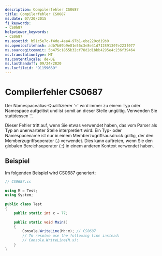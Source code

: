 ```yaml
---
description: Compilerfehler CS0687
title: Compilerfehler CS0687
ms.date: 07/20/2015
f1_keywords:
- CS0687
helpviewer_keywords:
- CS0687
ms.assetid: b51c5e7c-f4de-4aa4-97b1-ebe220cd19b0
ms.openlocfilehash: adb7b69b9e81e56c3e8e41d712891307e223f077
ms.sourcegitcommit: 5b475c1855b32cf78d2d1bbb4295e4c236f39464
ms.translationtype: MT
ms.contentlocale: de-DE
ms.lasthandoff: 09/24/2020
ms.locfileid: "91159669"
---
```

# <a name="compiler-error-cs0687"></a>Compilerfehler CS0687

Der Namespacealias-Qualifizierer '::' wird immer zu einem Typ oder Namespace aufgelöst und ist somit an dieser Stelle ungültig. Verwenden Sie stattdessen '.'.  
  
 Dieser Fehler tritt auf, wenn Sie etwas verwendet haben, das vom Parser als Typ an unerwarteter Stelle interpretiert wird. Ein Typ- oder Namespacename ist nur in einem Memberzugriffsausdruck gültig, der den Memberzugriffsoperator (**.**) verwendet. Dies kann auftreten, wenn Sie den globalen Bereichsoperator (::) in einem anderen Kontext verwendet haben.  
  
## <a name="example"></a>Beispiel  

 Im folgenden Beispiel wird CS0687 generiert:  
  
```csharp  
// CS0687.cs  
  
using M = Test;  
using System;  
  
public class Test
{  
    public static int x = 77;  
  
    public static void Main()
    {  
        Console.WriteLine(M::x); // CS0687  
        // To resolve use the following line instead:  
        // Console.WriteLine(M.x);  
    }  
}  
```
